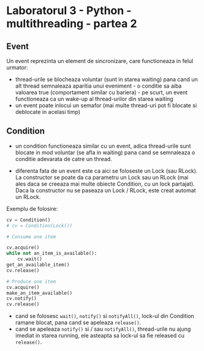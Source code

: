 # Laboratorul 3 - Python - multithreading - partea 2
## Event
Un event reprezinta un element de sincronizare, care functioneaza in felul urmator:
- thread-urile se blocheaza voluntar (sunt in starea waiting) pana cand un alt thread semnaleaza aparitia unui eveniment - o conditie sa aiba valoarea true (comportament similar cu bariera) - pe scurt, un event functioneaza ca un wake-up al thread-urilor din starea waiting
- un event poate inlocui un semafor (mai multe thread-uri pot fi blocate si deblocate in acelasi timp)
## Condition
- un condition functioneaza similar cu un event, adica thread-urile sunt blocate in mod voluntar (se afla in waiting) pana cand se semnaleaza o conditie adevarata de catre un thread.

- diferenta fata de un event este ca aici se foloseste un Lock (sau RLock). La constructor se poate da ca parametru un Lock sau un RLock (mai ales daca se creeaza mai multe obiecte Condition, cu un lock partajat). Daca la constructor nu se paseaza un Lock / RLock, este creat automat un RLock.

Exemplu de folosire:
```python
cv = Condition()
# cv = Condition(Lock())

# Consume one item

cv.acquire()
while not an_item_is_available():
    cv.wait()
get_an_available_item()
cv.release()

# Produce one item
cv.acquire()
make_an_item_available()
cv.notify()
cv.release()
```

- cand se folosesc `wait()`, `notify()` si `notifyAll()`, lock-ul din Condition ramane blocat, pana cand se apeleaza `release()`.
- cand se apeleaza `notify()` si / sau `notifyAll()`, thread-urile nu ajung imediat in starea running, ele asteapta sa lock-ul sa fie released cu `release()`.